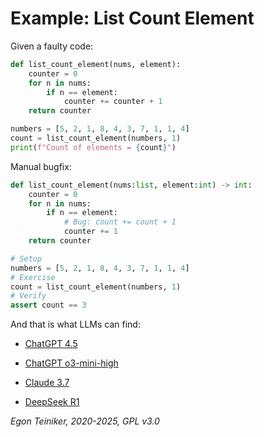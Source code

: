 # Example: List Count Element

Given a faulty code:

```python
def list_count_element(nums, element):
    counter = 0
    for n in nums:
        if n == element:
            counter += counter + 1
    return counter

numbers = [5, 2, 1, 8, 4, 3, 7, 1, 1, 4]
count = list_count_element(numbers, 1)
print(f"Count of elements = {count}")
```

Manual bugfix:

```Python
def list_count_element(nums:list, element:int) -> int:
    counter = 0
    for n in nums:
        if n == element:
            # Bug: count += count + 1
            counter += 1
    return counter

# Setup
numbers = [5, 2, 1, 8, 4, 3, 7, 1, 1, 4]
# Exercise
count = list_count_element(numbers, 1)
# Verify
assert count == 3
```

And that is what LLMs can find:

* [ChatGPT 4.5](ChatGPT4.5.md)
* [ChatGPT o3-mini-high](ChatGPT-o3-mini-high.md)

* [Claude 3.7](Claude-3.7.md)

* [DeepSeek R1](DeepSeek-R1.md)

*Egon Teiniker, 2020-2025, GPL v3.0*


